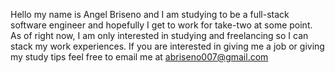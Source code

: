 Hello my name is Angel Briseno and I am studying to be a full-stack software engineer and hopefully I get to work for take-two at some point.
As of right now, I am only interested in studying and freelancing so I can stack my work experiences.
If you are interested in giving me a job or giving my study tips feel free to email me at abriseno007@gmail.com
